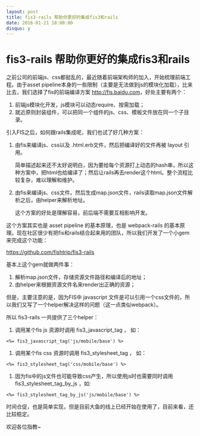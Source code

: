 ```yaml
---
layout: post
title: fis3-rails 帮助你更好的集成fis3和rails
date: 2016-01-21 18:00:00
disqus: y
---
```


# fis3-rails 帮助你更好的集成fis3和rails

之前公司的前端js、css都挺乱的，最近随着前端架构师的加入，开始梳理前端工程。由于asset pipeline本身的一些限制（主要是无法做到js的模块化加载），比来比去，我们选择了fis的前端编译方案 <http://fis.baidu.com>，好处主要有两个：

1. 前端js模块化开发，js模块可以动态require、按需加载；
2. 就近原则封装组件，可以把同一个组件的js、css、模板文件放在同一个子目录。

引入FIS之后，如何跟rails集成呢，我们也试了好几种方案：

1. 由fis来编译js、css以及 .html.erb文件，然后把编译好的文件再被 layout 引用。

   简单描述起来还不太好说明白，因为要给每个资源打上动态的hash串，所以这种方案中，把html也给编译了；然后让rails再去render这个html。整个流程比较复杂，难以理解和维护。

2. 由fis来编译js、css文件。然后生成map.json文件，rails读取map.json文件解析之后，由helper来解析地址。
   
   这个方案的好处是理解容易，前后端不需要互相影响开发。


这个方案其实也是 asset pipeline 的基本原理，也是 webpack-rails 的基本原理。现在社区很少有把fis和rails结合起来用的团队，所以我们开发了一个小gem来完成这个功能：

<https://github.com/fishtrip/fis3-rails>

基本上这个gem就做两件事：

1. 解析map.json文件，存储资源文件路径和编译后的地址；
2. 由helper来根据资源文件名来render出正确的资源；

但是，主要注意的是，因为FIS中 javascript 文件是可以引用一个css文件的，所以我们又写了一个helper解决这样的问题（这一点类似webpack）。

所以 fis3-rails 一共提供了三个helper：

1. 调用某个fis js 资源时调用 fis3_javascript_tag ， 如：

````
<%= fis3_javascript_tag('js/mobile/base') %>
````

1. 调用某个fis css 资源时调用 fis3_stylesheet_tag ， 如：

````
<%= fis3_stylesheet_tag('css/mobile/base') %>
````

1. 因为fis中的js文件也可能导致css产生，所以使用js时也需要同时调用 fis3_stylesheet_tag_by_js ，如:

````
<%= fis3_stylesheet_tag_by_js('js/mobile/base') %>
````

时间仓促，也是简单实现，但是目前大鱼的线上已经开始在使用了，目前来看，还比较稳定。

欢迎各位指教~


